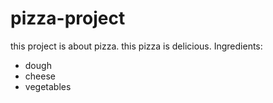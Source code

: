# pizza-project
this project is about pizza. this pizza is delicious.
Ingredients:
- dough
- cheese
- vegetables

